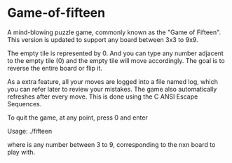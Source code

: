 # Game-of-fifteen

A mind-blowing puzzle game, commonly known as the "Game of Fifteen". 
This version is updated to support any board between 3x3 to 9x9.

The empty tile is represented by 0. And you can type any number adjacent to the empty tile (0) and the empty tile will
move accordingly. The goal is to reverse the entire board or flip it.

As a extra feature, all your moves are logged into a file named log, which you can refer later to review your mistakes.
The game also automatically refreshes after every move. This is done using the C ANSI Escape Sequences.

To quit the game, at any point, press 0 and enter

Usage: ./fifteen <number>

where <number> is any number between 3 to 9, corresponding to the nxn board to play with.
